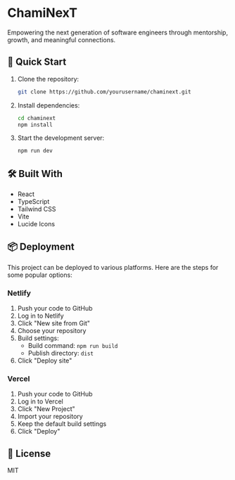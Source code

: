 # ChamiNexT

Empowering the next generation of software engineers through mentorship, growth, and meaningful connections.

## 🚀 Quick Start

1. Clone the repository:
   ```bash
   git clone https://github.com/yourusername/chaminext.git
   ```

2. Install dependencies:
   ```bash
   cd chaminext
   npm install
   ```

3. Start the development server:
   ```bash
   npm run dev
   ```

## 🛠️ Built With

- React
- TypeScript
- Tailwind CSS
- Vite
- Lucide Icons

## 📦 Deployment

This project can be deployed to various platforms. Here are the steps for some popular options:

### Netlify

1. Push your code to GitHub
2. Log in to Netlify
3. Click "New site from Git"
4. Choose your repository
5. Build settings:
   - Build command: `npm run build`
   - Publish directory: `dist`
6. Click "Deploy site"

### Vercel

1. Push your code to GitHub
2. Log in to Vercel
3. Click "New Project"
4. Import your repository
5. Keep the default build settings
6. Click "Deploy"

## 📝 License

MIT